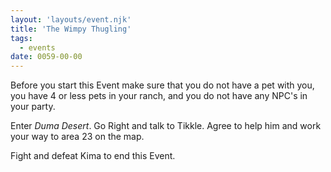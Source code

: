 ```yaml
---
layout: 'layouts/event.njk'
title: 'The Wimpy Thugling'
tags:
  - events
date: 0059-00-00
---
```

Before you start this Event make sure that you do not have a pet with you, you have 4 or less pets in your ranch, and you do not have any NPC's in your party.

Enter *Duma Desert*. Go Right and talk to Tikkle. Agree to help him and work your way to area 23 on the map.

Fight and defeat Kima to end this Event.